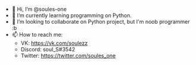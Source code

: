 - 👋 Hi, I’m @soules-one
- 🌱 I’m currently learning programming on Python.
- 💞️ I’m looking to collaborate on Python project, but I'm noob programmer :b
- 📫 How to reach me:
  * VK: https://vk.com/soulezz
  * Discord: soul_S#3542
  * Twitter: https://twitter.com/soules_one
